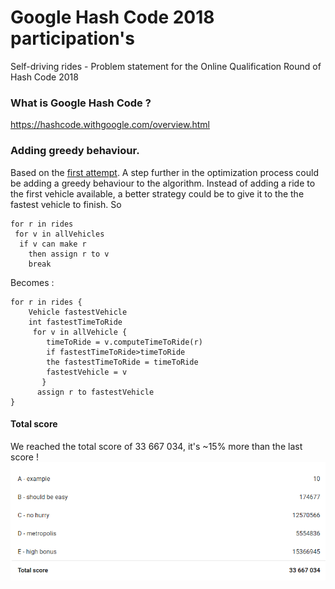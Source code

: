 # Google Hash Code 2018 participation's 
Self-driving rides - Problem statement for the Online Qualification Round of Hash Code 2018

### What is Google Hash Code ? 
https://hashcode.withgoogle.com/overview.html

### Adding greedy behaviour.
Based on the [first attempt](https://github.com/LDevi/GoogleHashCode2018/tree/first_attempt).
A step further in the optimization process could be adding a greedy behaviour to the algorithm. 
Instead of adding a ride to the first vehicle available, a better strategy could be to give it to the  the fastest vehicle to finish.
So  
```
for r in rides
 for v in allVehicles
  if v can make r 
    then assign r to v
    break
```

Becomes :
```
for r in rides {
    Vehicle fastestVehicle
    int fastestTimeToRide
     for v in allVehicle {
        timeToRide = v.computeTimeToRide(r)
        if fastestTimeToRide>timeToRide
        the fastestTimeToRide = timeToRide
        fastestVehicle = v
       }
      assign r to fastestVehicle
}
```


#### Total score 
We reached the total score of 33 667 034, it's ~15% more than the last score !
![score](https://raw.githubusercontent.com/LDevi/GoogleHashCode2018/greedy_without_bonus/res/score/score.PNG)
